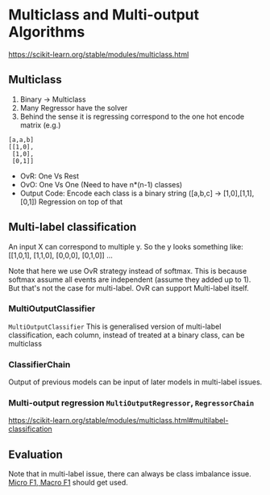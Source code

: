 # Multiclass and Multi-output Algorithms

https://scikit-learn.org/stable/modules/multiclass.html

## Multiclass
1. Binary -> Multiclass
2. Many Regressor have the solver
3. Behind the sense it is regressing correspond to the one hot encode matrix (e.g.)
```
[a,a,b]
[[1,0],
 [1,0],
 [0,1]]
```
- OvR: One Vs Rest
- OvO: One Vs One (Need to have n*(n-1) classes)
- Output Code: Encode each class is a binary string ([a,b,c] -> [1,0],[1,1],[0,1]) Regression on top of that

## Multi-label classification
An input X can correspond to multiple y. So the y looks something like:
[[1,0,1],
 [1,1,0],
 [0,0,0],
 [0,1,0]]
...

Note that here we use OvR strategy instead of softmax. This is because softmax assume all events are independent (assume they added up to 1).
But that's not the case for multi-label. OvR can support Multi-label itself.

### MultiOutputClassifier
`MultiOutputClassifier` This is generalised version of multi-label classification, each column, instead of treated at a binary class, can be multiclass

### ClassifierChain
Output of previous models can be input of later models in multi-label issues.

### Multi-output regression `MultiOutputRegressor`, `RegressorChain`
https://scikit-learn.org/stable/modules/multiclass.html#multilabel-classification

## Evaluation
Note that in multi-label issue, there can always be class imbalance issue. [Micro F1, Macro F1](https://towardsdatascience.com/micro-macro-weighted-averages-of-f1-score-clearly-explained-b603420b292f/) should get used.
